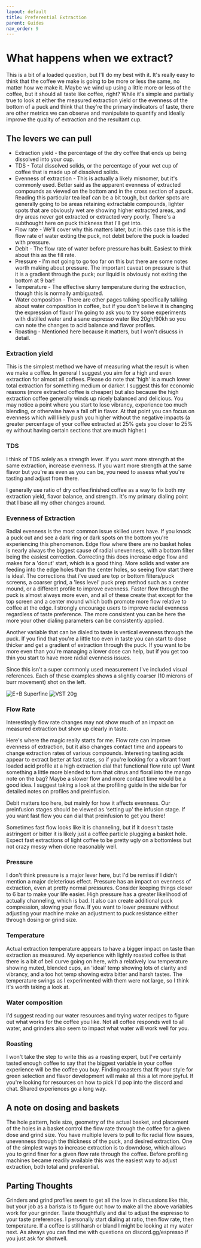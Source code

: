 ```yaml
---
layout: default
title: Preferential Extraction
parent: Guides
nav_order: 9
---
```


# What happens when we extract?
This is a bit of a loaded question, but I'll do my best with it. It's really easy to think that the coffee we make is going to be more or less the same, no matter how we make it. Maybe we wind up using a little more or less of the coffee, but it should all taste like coffee, right? While it's simple and partially true to look at either the measured extraction yield or the evenness of the bottom of a puck and think that they're the primary indicators of taste, there are other metrics we can observe and manipulate to quantify and ideally improve the quality of extraction and the resultant cup.

## The levers we can pull
* Extraction yield - the percentage of the dry coffee that ends up being dissolved into your cup.
* TDS - Total dissolved solids, or the percentage of your wet cup of coffee that is made up of dissolved solids.
* Evenness of extraction - This is actually a likely misnomer, but it's commonly used. Better said as the apparent evenness of extracted compounds as viewed on the bottom and in the cross section of a puck. Reading this particular tea leaf can be a bit tough, but darker spots are generally going to be areas retaining extractable compounds, lighter spots that are obviously wet are showing higher extracted areas, and dry areas never got extracted or extracted very poorly. There's a subthought here on puck thickness that I'll get into.
* Flow rate - We'll cover why this matters later, but in this case this is the flow rate of water exiting the puck, not debit before the puck is loaded with pressure.
* Debit - The flow rate of water before pressure has built. Easiest to think about this as the fill rate.
* Pressure - I'm not going to go too far on this but there are some notes worth making about pressure. The important caveat on pressure is that it is a gradient through the puck; our liquid is obviously not exiting the bottom at 9 bar!
* Temperature - The effective slurry temperature during the extraction, though this is normally ambiguated.
* Water composition - There are other pages talking specifically talking about water composition in coffee, but if you don't believe it is changing the expression of flavor I'm going to ask you to try some experiments with distilled water and a sane espresso water like 20gh/90kh so you can note the changes to acid balance and flavor profiles.
* Roasting - Mentioned here because it matters, but I won't disucss in detail.

### Extraction yield
This is the simplest method we have of measuring what the result is when we make a coffee. In general I suggest you aim for a high and even extraction for almost all coffees. Please do note that 'high' is a much lower total extraction for something medium or darker. I suggest this for economic reasons (more extracted coffee is cheaper) but also because the high extraction coffee generally winds up nicely balanced and delicious. You may notice a point where you start to lose vibrancy, experience too much blending, or otherwise have a fall off in flavor. At that point you can focus on evenness which will likely push you higher without the negative impacts (a greater percentage of your coffee extracted at 25% gets you closer to 25% ey without having certain sections that are much higher.)

### TDS
I think of TDS solely as a strength lever. If you want more strength at the same extraction, increase evenness. If you want more strength at the same flavor but you're as even as you can be, you need to assess what you're tasting and adjust from there.

I generally use ratio of dry coffee:finished coffee as a way to fix both my extraction yield, flavor balance, and strength. It's my primary dialing point that I base all my other changes around.

### Evenness of Extraction
Radial evenness is the most common issue skilled users have. If you knock a puck out and see a dark ring or dark spots on the bottom you're experiencing this phenomenon. Edge flow where there are no basket holes is nearly always the biggest cause of radial unevenness, with a bottom filter being the easiest correction. Correcting this does increase edge flow and makes for a 'donut' start, which is a good thing. More solids and water are feeding into the edge holes than the center holes, so seeing flow start there is ideal. The corrections that i've used are top or bottom filters/puck screens, a coarser grind, a 'less level' puck prep method such as a center mound, or a different profile to improve evenness. Faster flow through the puck is almost always more even, and all of these create that except for the top screen and a center mound which both promote more flow relative to coffee at the edge. I strongly encourage users to improve radial evenness regardless of taste preference. The more consistent you can be here the more your other dialing parameters can be consistently applied.

Another variable that can be dialed to taste is vertical evenness through the puck. If you find that you're a little too even in taste you can start to dose thicker and get a gradient of extraction through the puck. If you want to be more even than you're managing a lower dose can help, but if you get too thin you start to have more radial evenness issues.

Since this isn't a super commonly used measurement I've included visual references. Each of these examples shows a slightly coarser (10 microns of burr movement) shot on the left.

![E+B Superfine](https://espressoaf.com/images/ims-even.jpeg)
![VST 20g](https://espressoaf.com/images/vst-even.jpeg)

### Flow Rate
Interestingly flow rate changes may not show much of an impact on measured extraction but show up clearly in taste.

Here's where the magic really starts for me. Flow rate can improve evenness of extraction, but it also changes contact time and appears to change extraction rates of various compounds. Interesting tasting acids appear to extract better at fast rates, so if you're looking for a vibrant front loaded acid profile at a high extraction dial that functional flow rate up! Want something a little more blended to turn that citrus and floral into the mango note on the bag? Maybe a slower flow and more contact time would be a good idea. I suggest taking a look at the profiling guide in the side bar for detailed notes on profiles and preinfusion.

Debit matters too here, but mainly for how it affects evenness. Our preinfusion stages should be viewed as 'setting up' the infusion stage. If you want fast flow you can dial that preinfusion to get you there!

Sometimes fast flow looks like it is channeling, but if it doesn't taste astringent or bitter it is likely just a coffee particle plugging a basket hole. Expect fast extractions of light coffee to be pretty ugly on a bottomless but not crazy messy when done reasonably well.

### Pressure
I don't think pressure is a major lever here, but I'd be remiss if I didn't mention a major deleterious effect. Pressure has an impact on evenness of extraction, even at pretty normal pressures. Consider keeping things closer to 6 bar to make your life easier. High pressure has a greater likelihood of actually channeling, which is bad. It also can create additional puck compression, slowing your flow. If you want to lower pressure without adjusting your machine make an adjustment to puck resistance either through dosing or grind size.

### Temperature
Actual extraction temperature appears to have a bigger impact on taste than extraction as measured. My experience with lightly roasted coffee is that there is a bit of bell curve going on here, with a relatively low temperature showing muted, blended cups, an 'ideal' temp showing lots of clarity and vibrancy, and a too hot temp showing extra bitter and harsh tastes. The temperature swings as I experimented with them were not large, so I think it's worth taking a look at.

### Water composition
I'd suggest reading our water resources and trying water recipes to figure out what works for the coffee you like. Not all coffee responds well to all water, and grinders also seem to impact what water will work well for you.

### Roasting
I won't take the step to write this as a roasting expert, but I've certainly tasted enough coffee to say that the biggest variable in your coffee experience will be the coffee you buy. Finding roasters that fit your style for green selection and flavor development will make all this a lot more joyful. If you're looking for resources on how to pick I'd pop into the discord and chat. Shared experiences go a long way.

## A note on dosing and baskets
The hole pattern, hole size, geometry of the actual basket, and placement of the holes in a basket control the flow rate through the coffee for a given dose and grind size. You have multiple levers to pull to fix radial flow issues, unevenness through the thickness of the puck, and desired extraction. One of the simplest ways to increase extraction is to downdose, which allows you to grind finer for a given flow rate through the coffee. Before profiling machines became readily available this was the easiest way to adjust extraction, both total and preferential.

## Parting Thoughts
Grinders and grind profiles seem to get all the love in discussions like this, but your job as a barista is to figure out how to make all the above variables work for your grinder. Taste thoughtfully and dial to adjust the espresso to your taste preferences. I personally start dialing at ratio, then flow rate, then temperature. If a coffee is still harsh or bland I might be looking at my water next. As always you can find me with questions on discord.gg/espresso if you just ask for shotwell.
